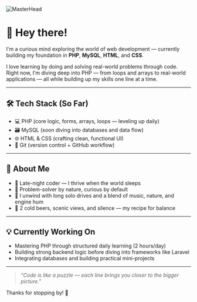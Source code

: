 ![MasterHead](https://www.digitaladlectio.com/wp-content/uploads/2020/04/New-PNC-Animated-Banners.gif)
# 👋 Hey there!

I'm a curious mind exploring the world of web development — currently building my foundation in **PHP**, **MySQL**, **HTML**, and **CSS**.

I love learning by doing and solving real-world problems through code. Right now, I’m diving deep into PHP — from loops and arrays to real-world applications — all while building up my skills one line at a time.

---

## 🛠️ Tech Stack (So Far)
- 💻 PHP (core logic, forms, arrays, loops — leveling up daily)
- 🗃️ MySQL (soon diving into databases and data flow)
- 🌐 HTML & CSS (crafting clean, functional UI)
- 🔧 Git (version control + GitHub workflow)

---

## 🌙 About Me
- 🦉 Late-night coder — I thrive when the world sleeps
- 🤔 Problem-solver by nature, curious by default
- 🚗 I unwind with long solo drives and a blend of music, nature, and engine hum
- 🍺 2 cold beers, scenic views, and silence — my recipe for balance

---

## 💡 Currently Working On
- Mastering PHP through structured daily learning (2 hours/day)
- Building strong backend logic before diving into frameworks like Laravel
- Integrating databases and building practical mini-projects

---

> _“Code is like a puzzle — each line brings you closer to the bigger picture.”_

Thanks for stopping by! 🌟
